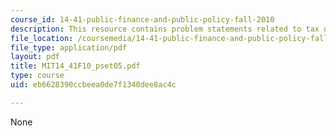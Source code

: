```yaml
---
course_id: 14-41-public-finance-and-public-policy-fall-2010
description: This resource contains problem statements related to tax distortions.
file_location: /coursemedia/14-41-public-finance-and-public-policy-fall-2010/eb6628390ccbeea0de7f1340dee8ac4c_MIT14_41F10_pset05.pdf
file_type: application/pdf
layout: pdf
title: MIT14_41F10_pset05.pdf
type: course
uid: eb6628390ccbeea0de7f1340dee8ac4c

---
```

None